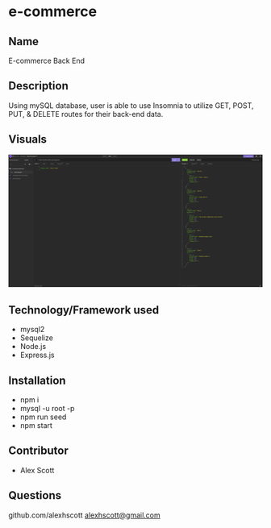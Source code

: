 # e-commerce

## Name

E-commerce Back End

## Description

Using mySQL database, user is able to use Insomnia to utilize GET, POST, PUT, & DELETE routes for their back-end data.

## Visuals

![dashboard](./img/e-commerce.png)

## Technology/Framework used

- mysql2
- Sequelize
- Node.js
- Express.js

## Installation

- npm i
- mysql -u root -p
- npm run seed
- npm start

## Contributor

* Alex Scott

## Questions

github.com/alexhscott
alexhscott@gmail.com